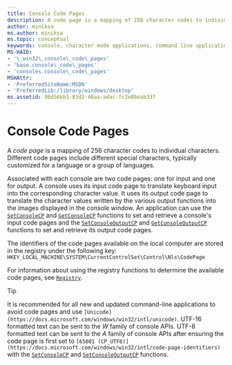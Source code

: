 ```yaml
---
title: Console Code Pages
description: A code page is a mapping of 256 character codes to individual characters. Different code pages include different special characters, typically customized for a language or a group of languages.
author: miniksa
ms.author: miniksa
ms.topic: conceptual
keywords: console, character mode applications, command line applications, terminal applications, console api
MS-HAID:
- '\_win32\_console\_code\_pages'
- 'base.console\_code\_pages'
- 'consoles.console\_code\_pages'
MSHAttr:
- 'PreferredSiteName:MSDN'
- 'PreferredLib:/library/windows/desktop'
ms.assetid: 98d56bb1-83d2-40aa-adac-fc2e8beab337
---
```


# Console Code Pages

A *code page* is a mapping of 256 character codes to individual characters. Different code pages include different special characters, typically customized for a language or a group of languages.

Associated with each console are two code pages: one for input and one for output. A console uses its input code page to translate keyboard input into the corresponding character value. It uses its output code page to translate the character values written by the various output functions into the images displayed in the console window. An application can use the [`SetConsoleCP`](setconsolecp.md) and [`GetConsoleCP`](getconsolecp.md) functions to set and retrieve a console's input code pages and the [`SetConsoleOutputCP`](setconsoleoutputcp.md) and [`GetConsoleOutputCP`](getconsoleoutputcp.md) functions to set and retrieve its output code pages.

The identifiers of the code pages available on the local computer are stored in the registry under the following key:
`HKEY_LOCAL_MACHINE\SYSTEM\CurrentControlSet\Control\Nls\CodePage`

For information about using the registry functions to determine the available code pages, see [`Registry`](https://msdn.microsoft.com/library/windows/desktop/ms724871).

> [!TIP]
> It is recommended for all new and updated command-line applications to avoid code pages and use `[Unicode](https://docs.microsoft.com/windows/win32/intl/unicode)`. UTF-16 formatted text can be sent to the *W* family of console APIs. UTF-8 formatted text can be sent to the *A* family of console APIs after ensuring the code page is first set to `[65001 (CP_UTF8)](https://docs.microsoft.com/windows/win32/intl/code-page-identifiers)` with the [`SetConsoleCP`](setconsolecp.md) and [`SetConsoleOutputCP`](setconsoleoutputcp.md) functions.
